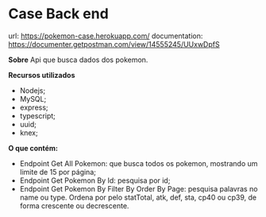 # Case Back end 

url: https://pokemon-case.herokuapp.com/
documentation: https://documenter.getpostman.com/view/14555245/UUxwDpfS

**Sobre**
Api que busca dados dos pokemon.


**Recursos utilizados**
- Nodejs;
- MySQL;
- express;
- typescript;
- uuid;
- knex;


**O que contém:**
- Endpoint Get All Pokemon: que busca todos os pokemon, mostrando um limite de 15 por página;
- Endpoint Get Pokemon By Id: pesquisa por id;
- Endpoint Get Pokemon By Filter By Order By Page: pesquisa palavras no name ou type. Ordena por pelo statTotal, atk, def, sta, cp40 ou cp39, de forma crescente ou decrescente.

